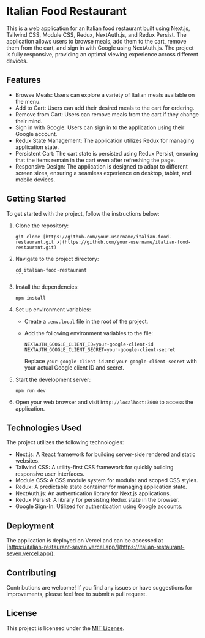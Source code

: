 # Italian Food Restaurant

This is a web application for an Italian food restaurant built using Next.js, Tailwind CSS, Module CSS, Redux, NextAuth.js, and Redux Persist. The application allows users to browse meals, add them to the cart, remove them from the cart, and sign in with Google using NextAuth.js. The project is fully responsive, providing an optimal viewing experience across different devices.

## Features

- Browse Meals: Users can explore a variety of Italian meals available on the menu.
- Add to Cart: Users can add their desired meals to the cart for ordering.
- Remove from Cart: Users can remove meals from the cart if they change their mind.
- Sign in with Google: Users can sign in to the application using their Google account.
- Redux State Management: The application utilizes Redux for managing application state.
- Persistent Cart: The cart state is persisted using Redux Persist, ensuring that the items remain in the cart even after refreshing the page.
- Responsive Design: The application is designed to adapt to different screen sizes, ensuring a seamless experience on desktop, tablet, and mobile devices.

## Getting Started

To get started with the project, follow the instructions below:

1. Clone the repository:
   ```
   git clone [https://github.com/your-username/italian-food-restaurant.git ↗](https://github.com/your-username/italian-food-restaurant.git)
   ```

2. Navigate to the project directory:
   `````
   cd italian-food-restaurant
   ```

3. Install the dependencies:
   ````
   npm install
   ````

4. Set up environment variables:
   - Create a `.env.local` file in the root of the project.
   - Add the following environment variables to the file:

     ```
     NEXTAUTH_GOOGLE_CLIENT_ID=your-google-client-id
     NEXTAUTH_GOOGLE_CLIENT_SECRET=your-google-client-secret
     ```

     Replace `your-google-client-id` and `your-google-client-secret` with your actual Google client ID and secret.

5. Start the development server:
   ````
   npm run dev
   ````

6. Open your web browser and visit `http://localhost:3000` to access the application.

## Technologies Used

The project utilizes the following technologies:

- Next.js: A React framework for building server-side rendered and static websites.
- Tailwind CSS: A utility-first CSS framework for quickly building responsive user interfaces.
- Module CSS: A CSS module system for modular and scoped CSS styles.
- Redux: A predictable state container for managing application state.
- NextAuth.js: An authentication library for Next.js applications.
- Redux Persist: A library for persisting Redux state in the browser.
- Google Sign-In: Utilized for authentication using Google accounts.

## Deployment

The application is deployed on Vercel and can be accessed at [https://italian-restaurant-seven.vercel.app/](https://italian-restaurant-seven.vercel.app/).

## Contributing

Contributions are welcome! If you find any issues or have suggestions for improvements, please feel free to submit a pull request.

## License

This project is licensed under the [MIT License](LICENSE).
